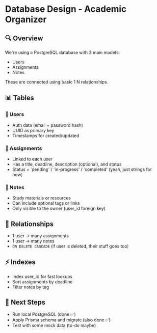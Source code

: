 # Database Design - Academic Organizer

## 🔍 Overview
We're using a PostgreSQL database with 3 main models:
- Users
- Assignments
- Notes

These are connected using basic 1:N relationships.

## 📊 Tables

### 👤 Users
- Auth data (email + password hash)
- UUID as primary key
- Timestamps for created/updated

### 📝 Assignments
- Linked to each user
- Has a title, deadline, description (optional), and status
- Status = 'pending' / 'in-progress' / 'completed' (yeah, just strings for now)

### 📒 Notes
- Study materials or resources
- Can include optional tags or links
- Only visible to the owner (user_id foreign key)

## 🔗 Relationships
- 1 user → many assignments
- 1 user → many notes
- `ON DELETE CASCADE` (if user is deleted, their stuff goes too)

## ⚡ Indexes
- Index user_id for fast lookups
- Sort assignments by deadline
- Filter notes by tag

## 🧪 Next Steps
- Run local PostgreSQL (done ✅)
- Apply Prisma schema and migrate (also done ✅)
- Test with some mock data (to-do maybe)
